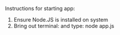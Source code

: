 Instructions for starting app:
1. Ensure Node.JS is installed on system
2. Bring out terminal: and type: node app.js
